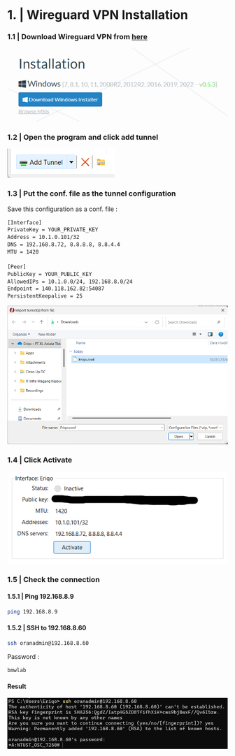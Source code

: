 # 1. | Wireguard VPN Installation

### 1.1 | Download Wireguard VPN from [here](https://www.wireguard.com/install/)

![Wireguard VPN](../assets/vpn_installation/Screenshot%202024-07-03%20103852.png)

### 1.2 | Open the program and click add tunnel
![Add Tunnel](../assets/vpn_installation/Screenshot%202024-07-03%20111843.png)

### 1.3 | Put the conf. file as the tunnel configuration
Save this configuration as a conf. file :
```bash
[Interface]
PrivateKey = YOUR_PRIVATE_KEY
Address = 10.1.0.101/32
DNS = 192.168.8.72, 8.8.8.8, 8.8.4.4
MTU = 1420

[Peer]
PublicKey = YOUR_PUBLIC_KEY
AllowedIPs = 10.1.0.0/24, 192.168.8.0/24
Endpoint = 140.118.162.82:54087
PersistentKeepalive = 25
```

![Conf](../assets/vpn_installation/Screenshot%202024-07-03%20112926.png)

### 1.4 | Click Activate
![Activate](../assets/vpn_installation/Screenshot%202024-07-03%20113000.png)

### 1.5 | Check the connection
#### 1.5.1 | Ping 192.168.8.9
```bash
ping 192.168.8.9
```
#### 1.5.2 | SSH to 192.168.8.60
```bash
ssh oranadmin@192.168.8.60
```

Password :
```bash
bmwlab
```

#### Result
![Result](../assets/vpn_installation/Screenshot%202024-07-03%20004701.png)